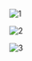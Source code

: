 ![1](https://github.com/k8wi/Snake-game/assets/95972832/d9acfad6-64c7-433d-b942-6134959111b9)

![2](https://github.com/k8wi/Snake-game/assets/95972832/cfa26a64-4c06-4b01-9710-a341db00b3b0)

![3](https://github.com/k8wi/Snake-game/assets/95972832/d634abd2-486d-4874-b3c6-25983f5b4a1e)


